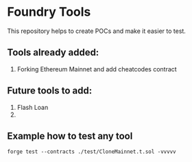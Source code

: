 # Foundry Tools

This repository helps to create POCs and make it easier to test.

## Tools already added:

1. Forking Ethereum Mainnet and add cheatcodes contract

## Future tools to add:

1. Flash Loan
2. 


## Example how to test any tool

```
forge test --contracts ./test/CloneMainnet.t.sol -vvvvv
```